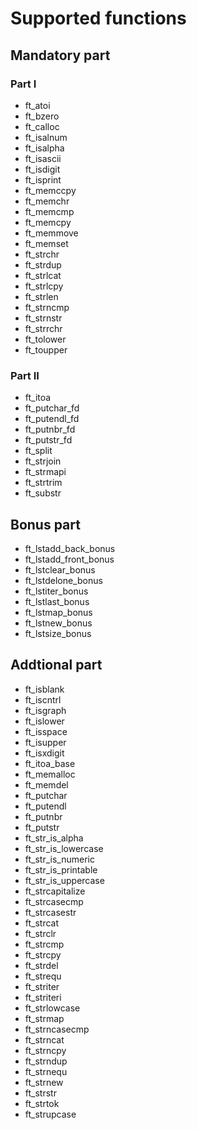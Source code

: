 # Supported functions
## Mandatory part
### Part I

- ft_atoi
- ft_bzero
- ft_calloc
- ft_isalnum
- ft_isalpha
- ft_isascii
- ft_isdigit
- ft_isprint
- ft_memccpy
- ft_memchr
- ft_memcmp
- ft_memcpy
- ft_memmove
- ft_memset
- ft_strchr
- ft_strdup
- ft_strlcat
- ft_strlcpy
- ft_strlen
- ft_strncmp
- ft_strnstr
- ft_strrchr
- ft_tolower
- ft_toupper

### Part II

- ft_itoa
- ft_putchar_fd
- ft_putendl_fd
- ft_putnbr_fd
- ft_putstr_fd
- ft_split
- ft_strjoin
- ft_strmapi
- ft_strtrim
- ft_substr

## Bonus part

- ft_lstadd_back_bonus
- ft_lstadd_front_bonus
- ft_lstclear_bonus
- ft_lstdelone_bonus
- ft_lstiter_bonus
- ft_lstlast_bonus
- ft_lstmap_bonus
- ft_lstnew_bonus
- ft_lstsize_bonus

## Addtional part

- ft_isblank
- ft_iscntrl
- ft_isgraph
- ft_islower
- ft_isspace
- ft_isupper
- ft_isxdigit
- ft_itoa_base	
- ft_memalloc
- ft_memdel
- ft_putchar
- ft_putendl
- ft_putnbr
- ft_putstr
- ft_str_is_alpha
- ft_str_is_lowercase
- ft_str_is_numeric
- ft_str_is_printable
- ft_str_is_uppercase
- ft_strcapitalize
- ft_strcasecmp
- ft_strcasestr
- ft_strcat
- ft_strclr
- ft_strcmp
- ft_strcpy
- ft_strdel
- ft_strequ
- ft_striter
- ft_striteri
- ft_strlowcase
- ft_strmap
- ft_strncasecmp
- ft_strncat
- ft_strncpy
- ft_strndup
- ft_strnequ
- ft_strnew
- ft_strstr
- ft_strtok
- ft_strupcase
